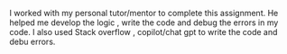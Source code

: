 I worked with my personal tutor/mentor to complete this assignment. He helped me develop the logic , write the code and debug the errors in my code. I also used Stack overflow , copilot/chat gpt  to write the code and debu errors. 
